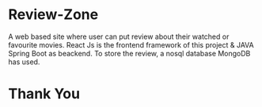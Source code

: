 # Review-Zone
 A web based site where user can put review about their watched or favourite movies. React Js is the frontend framework of this project & JAVA Spring Boot as beackend. To store the review, a nosql database MongoDB has used. 
 
 # Thank You

